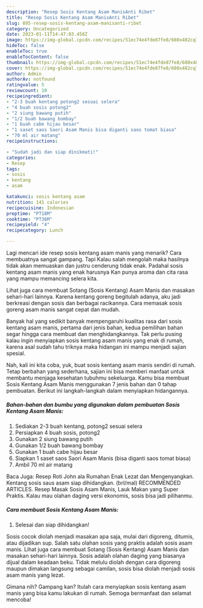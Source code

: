 ```yaml
---
description: "Resep Sosis Kentang Asam ManisAnti Ribet"
title: "Resep Sosis Kentang Asam ManisAnti Ribet"
slug: 895-resep-sosis-kentang-asam-manisanti-ribet
category: Uncategorized
date: 2023-01-11T14:47:03.458Z
image: https://img-global.cpcdn.com/recipes/51ec74e4fde87fe8/680x482cq70/sosis-kentang-asam-manis-foto-resep-utama.jpg
hideToc: false
enableToc: true
enableTocContent: false
thumbnail: https://img-global.cpcdn.com/recipes/51ec74e4fde87fe8/680x482cq70/sosis-kentang-asam-manis-foto-resep-utama.jpg
cover: https://img-global.cpcdn.com/recipes/51ec74e4fde87fe8/680x482cq70/sosis-kentang-asam-manis-foto-resep-utama.jpg
author: Admin
authorAv: notfound
ratingvalue: 5
reviewcount: 10
recipeingredient:
- "2-3 buah kentang potong2 sesuai selera"
- "4 buah sosis potong2"
- "2 siung bawang putih"
- "1/2 buah bawang bombay"
- "1 buah cabe hijau besar"
- "1 saset saos Saori Asam Manis bisa diganti saos tomat biasa"
- "70 ml air matang"
recipeinstructions:

- "Sudah jadi dan siap dinikmati!"
categories:
- Resep
tags:
- sosis
- kentang
- asam

katakunci: sosis kentang asam 
nutrition: 141 calories
recipecuisine: Indonesian
preptime: "PT18M"
cooktime: "PT36M"
recipeyield: "4"
recipecategory: Lunch

---
```



Lagi mencari ide resep sosis kentang asam manis yang menarik? Cara membuatnya sangat gampang. Tapi Kalau salah mengolah maka hasilnya tidak akan memuaskan dan justru cenderung tidak enak. Padahal sosis kentang asam manis yang enak harusnya Kan punya aroma dan cita rasa yang mampu memancing selera kita.


Lihat juga cara membuat Sotang (Sosis Kentang) Asam Manis dan masakan sehari-hari lainnya. Karena kentang goreng begitulah adanya, aku jadi berkreasi dengan sosis dan berbagai racikannya. Cara memasak sosis goreng asam manis sangat cepat dan mudah.

Banyak hal yang sedikit banyak mempengaruhi kualitas rasa dari sosis kentang asam manis, pertama dari jenis bahan, kedua pemilihan bahan segar hingga cara membuat dan menghidangkannya. Tak perlu pusing kalau ingin menyiapkan sosis kentang asam manis yang enak di rumah, karena asal sudah tahu triknya maka hidangan ini mampu menjadi sajian spesial.


Nah, kali ini kita coba, yuk, buat sosis kentang asam manis sendiri di rumah. Tetap berbahan yang sederhana, sajian ini bisa memberi manfaat untuk membantu menjaga kesehatan tubuhmu sekeluarga. Kamu bisa membuat Sosis Kentang Asam Manis menggunakan 7 jenis bahan dan 0 tahap pembuatan. Berikut ini langkah-langkah dalam menyiapkan hidangannya.

<!--inarticleads1-->

##### Bahan-bahan dan bumbu yang digunakan dalam pembuatan Sosis Kentang Asam Manis:

1. Sediakan 2-3 buah kentang, potong2 sesuai selera
1. Persiapkan 4 buah sosis, potong2
1. Gunakan 2 siung bawang putih
1. Gunakan 1/2 buah bawang bombay
1. Gunakan 1 buah cabe hijau besar
1. Siapkan 1 saset saos Saori Asam Manis (bisa diganti saos tomat biasa)
1. Ambil 70 ml air matang


Baca Juga: Resep Roti John ala Rumahan Enak Lezat dan Mengenyangkan. Kentang sosis saus asam siap dihidangkan. (brl/mal) RECOMMENDED ARTICLES. Resep Masak Sosis Asam Manis, Lauk Makan yang Super Praktis. Kalau mau olahan daging versi ekonomis, sosis bisa jadi pilihanmu. 

<!--inarticleads2-->

##### Cara membuat Sosis Kentang Asam Manis:


1. Selesai dan siap dihidangkan!

Sosis cocok diolah menjadi masakan apa saja, mulai dari digoreng, ditumis, atau dijadikan sup. Salah satu olahan sosis yang praktis adalah sosis asam manis. Lihat juga cara membuat Sotang (Sosis Kentang) Asam Manis dan masakan sehari-hari lainnya. Sosis adalah olahan daging yang biasanya dijual dalam keadaan beku. Tidak melulu diolah dengan cara digoreng maupun dimakan langsung sebagai camilan, sosis bisa diolah menjadi sosis asam manis yang lezat. 

Gimana nih? Gampang kan? Itulah cara menyiapkan sosis kentang asam manis yang bisa kamu lakukan di rumah. Semoga bermanfaat dan selamat mencoba!
